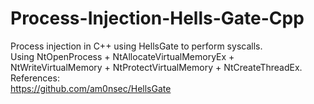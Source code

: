 # Process-Injection-Hells-Gate-Cpp
Process injection in C++ using HellsGate to perform syscalls. </br>
Using NtOpenProcess + NtAllocateVirtualMemoryEx + NtWriteVirtualMemory + NtProtectVirtualMemory + NtCreateThreadEx. </br>
References: </br>
https://github.com/am0nsec/HellsGate </br>
